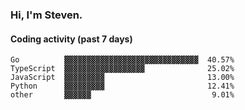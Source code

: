 ### Hi, I'm Steven.

#### Coding activity (past 7 days)
```
Go          ▓▓▓▓▓▓▓▓▓▓▓▓▓▓▓▓▓▓▓▓▓▓▓▓▓▓▓▓▓▓  40.57%
TypeScript  ▓▓▓▓▓▓▓▓▓▓▓▓▓▓▓▓▓▓              25.02%
JavaScript  ▓▓▓▓▓▓▓▓▓                       13.00%
Python      ▓▓▓▓▓▓▓▓▓                       12.41%
other       ▓▓▓▓▓▓                           9.01%
```

